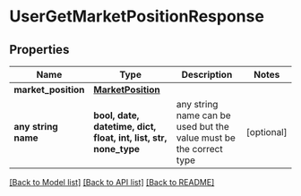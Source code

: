# UserGetMarketPositionResponse


## Properties
Name | Type | Description | Notes
------------ | ------------- | ------------- | -------------
**market_position** | [**MarketPosition**](MarketPosition.md) |  | 
**any string name** | **bool, date, datetime, dict, float, int, list, str, none_type** | any string name can be used but the value must be the correct type | [optional]

[[Back to Model list]](../README.md#documentation-for-models) [[Back to API list]](../README.md#documentation-for-api-endpoints) [[Back to README]](../README.md)


